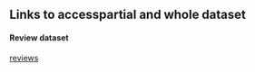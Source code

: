 ## Links to accesspartial and whole dataset

#### Review dataset
[reviews](https://huggingface.co/datasets/Nirmata/movie_series_review_dataset/tree/main)